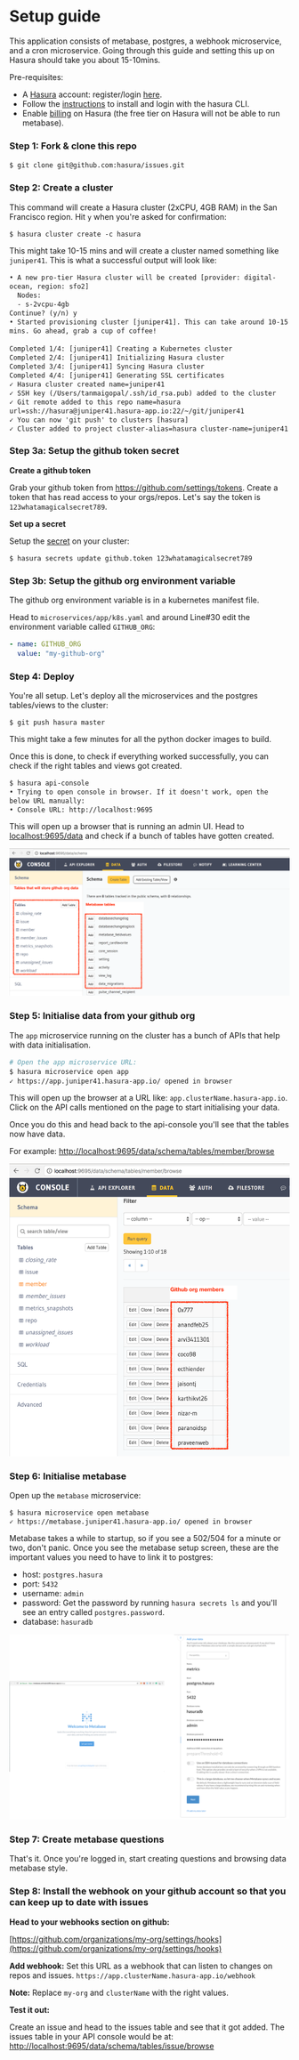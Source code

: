# Setup guide

This application consists of metabase, postgres, a webhook microservice, and a cron microservice.
Going through this guide and setting this up on Hasura should take you about 15-10mins.

Pre-requisites:

- A [Hasura](https://hasura.io) account: register/login [here](https://dashboard.hasura.io/register).
- Follow the [instructions](https://dashboard.hasura.io/onboarding) to install and login with the hasura CLI.
- Enable [billing](https://dashboard.hasura.io/account/billing) on Hasura (the free tier on Hasura will not be able to run metabase).

### Step 1: Fork & clone this repo

```
$ git clone git@github.com:hasura/issues.git
```

### Step 2: Create a cluster

This command will create a Hasura cluster (2xCPU, 4GB RAM) in the San Francisco region.
Hit `y` when you're asked for confirmation:

```
$ hasura cluster create -c hasura
```

This might take 10-15 mins and will create a cluster named something like `juniper41`.
This is what a successful output will look like:

```
• A new pro-tier Hasura cluster will be created [provider: digital-ocean, region: sfo2]
  Nodes:
  - s-2vcpu-4gb
Continue? (y/n) y
• Started provisioning cluster [juniper41]. This can take around 10-15 mins. Go ahead, grab a cup of coffee!

Completed 1/4: [juniper41] Creating a Kubernetes cluster
Completed 2/4: [juniper41] Initializing Hasura cluster
Completed 3/4: [juniper41] Syncing Hasura cluster
Completed 4/4: [juniper41] Generating SSL certificates
✓ Hasura cluster created name=juniper41
✓ SSH key (/Users/tanmaigopal/.ssh/id_rsa.pub) added to the cluster
✓ Git remote added to this repo name=hasura url=ssh://hasura@juniper41.hasura-app.io:22/~/git/juniper41
✓ You can now 'git push' to clusters [hasura]
✓ Cluster added to project cluster-alias=hasura cluster-name=juniper41
```

### Step 3a: Setup the github token secret

**Create a github token**

Grab your github token from https://github.com/settings/tokens.
Create a token that has read access to your orgs/repos.
Let's say the token is `123whatamagicalsecret789`.

**Set up a secret**

Setup the [secret](https://docs.hasura.io/0.15/manual/project/secrets/index.html) on your cluster:

```
$ hasura secrets update github.token 123whatamagicalsecret789
```

### Step 3b: Setup the github org environment variable

The github org environment variable is in a kubernetes manifest file.

Head to `microservices/app/k8s.yaml` and around Line#30 edit the environment variable called `GITHUB_ORG`:

```yaml
- name: GITHUB_ORG
  value: "my-github-org"
```

### Step 4: Deploy

You're all setup. Let's deploy all the microservices and the postgres tables/views to the cluster:

```
$ git push hasura master
```

This might take a few minutes for all the python docker images to build.

Once this is done, to check if everything worked successfully, you can check if the right tables and views got created.

```
$ hasura api-console
• Trying to open console in browser. If it doesn't work, open the below URL manually:
• Console URL: http://localhost:9695
```

This will open up a browser that is running an admin UI.
Head to [localhost:9695/data](http://localhost:9695/data)
and check if a bunch of tables have gotten created.

![Tables in postgres](images/tables.png)

### Step 5: Initialise data from your github org

The `app` microservice running on the cluster has a bunch of APIs that help with data initialisation.

```bash
# Open the app microservice URL:
$ hasura microservice open app
✓ https://app.juniper41.hasura-app.io/ opened in browser
```

This will open up the browser at a URL like: `app.clusterName.hasura-app.io`.
Click on the API calls mentioned on the page to start initialising your data.

Once you do this and head back to the api-console you'll see that the tables now have data.

For example:
[http://localhost:9695/data/schema/tables/member/browse](http://localhost:9695/data/schema/tables/member/browse)

![Members in postgres](images/members.png)

### Step 6: Initialise metabase

Open up the `metabase` microservice:

```
$ hasura microservice open metabase
✓ https://metabase.juniper41.hasura-app.io/ opened in browser
```

Metabase takes a while to startup, so if you see a 502/504 for a minute or two, don't panic.
Once you see the metabase setup screen, these are the important values you need to have to link it to postgres:

- host: `postgres.hasura`
- port: `5432`
- username: `admin`
- password: Get the password by running `hasura secrets ls` and you'll see an entry called `postgres.password`.
- database: `hasuradb`

![metabase setup](images/metabase-setup.png)

### Step 7: Create metabase questions

That's it. Once you're logged in, start creating questions and browsing data metabase style.

### Step 8: Install the webhook on your github account so that you can keep up to date with issues

**Head to your webhooks section on github:**

[https://github.com/organizations/my-org/settings/hooks](https://github.com/organizations/my-org/settings/hooks)

**Add webhook:**
Set this URL as a webhook that can listen to changes on repos and issues.
`https://app.clusterName.hasura-app.io/webhook`

**Note:** Replace `my-org` and `clusterName` with the right values.

**Test it out:**

Create an issue and head to the issues table and see that it got added.
The issues table in your API console would be at: [http://localhost:9695/data/schema/tables/issue/browse](http://localhost:9695/data/schema/tables/issue/browse)
